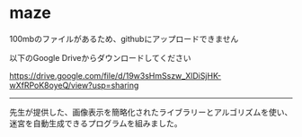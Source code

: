 # maze

100mbのファイルがあるため、githubにアップロードできません

以下のGoogle Driveからダウンロードしてください

https://drive.google.com/file/d/19w3sHmSszw_XlDiSjHK-wXfRPoK8oyeQ/view?usp=sharing

----

先生が提供した、画像表示を簡略化されたライブラリーとアルゴリズムを使い、迷宮を自動生成できるプログラムを組みました。
